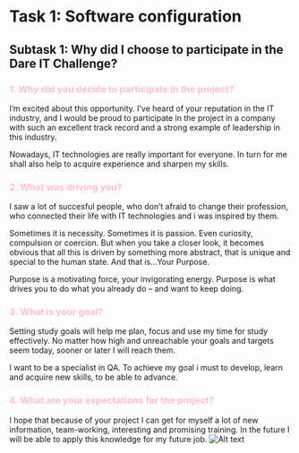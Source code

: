 # Task 1: Software configuration
## Subtask 1: Why did I choose to participate in the Dare IT Challenge?
### <span style="color:pink"> 1. Why did you decide to participate in the project?</span>
I’m excited about this opportunity. I’ve heard of your reputation in the IT industry, and I would be proud to participate in the project in a company with such an excellent track record and a strong example of leadership in this industry.

Nowadays, IT technologies are really important for everyone.  In turn for me shall also help to acquire experience and sharpen my skills. 



### <span style="color:pink"> 2. What was driving you?</span>
I saw a lot of succesful people, who don’t afraid to change their profession, who connected their life with IT technologies and i was inspired by them.

Sometimes it is necessity. Sometimes it is passion. Even curiosity, compulsion or coercion. But when you take a closer look, it becomes obvious that all this is driven by something more abstract, that is unique and special to the human state. And that is…Your Purpose.

Purpose is a motivating force, your invigorating energy. Purpose is what drives you to do what you already do – and want to keep doing.

### <span style="color:pink"> 3. What is your goal?</span>
Setting study goals will help me plan, focus and use my time for study effectively. No matter how high and unreachable your goals and targets seem today, sooner or later I will  reach them.

I want to be a specialist in QA. To achieve my goal  i must to develop, learn and acquire new skills,  to be able to advance.


### <span style="color:pink"> 4. What are your expectations for the project?</span>
I hope that because of your project I can get for myself a lot of new information, team-working, interesting and promising training. In the future I will be able to apply this knowledge for my future job.
![Alt text](https://mailtrap.io/wp-content/uploads/2020/06/testing_meme3.png)
